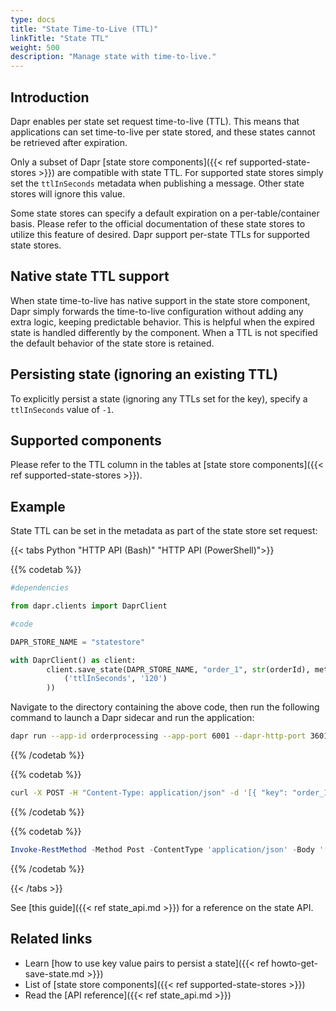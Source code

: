 ```yaml
---
type: docs
title: "State Time-to-Live (TTL)"
linkTitle: "State TTL"
weight: 500
description: "Manage state with time-to-live."
---
```


## Introduction

Dapr enables per state set request time-to-live (TTL). This means that applications can set time-to-live per state stored, and these states cannot be retrieved after expiration.

Only a subset of Dapr [state store components]({{< ref supported-state-stores >}}) are compatible with state TTL. For supported state stores simply set the `ttlInSeconds` metadata when publishing a message. Other state stores will ignore this value.

Some state stores can specify a default expiration on a per-table/container basis. Please refer to the official documentation of these state stores to utilize this feature of desired. Dapr support per-state TTLs for supported state stores.

## Native state TTL support

When state time-to-live has native support in the state store component, Dapr simply forwards the time-to-live configuration without adding any extra logic, keeping predictable behavior. This is helpful when the expired state is handled differently by the component.
When a TTL is not specified the default behavior of the state store is retained.

## Persisting state (ignoring an existing TTL)

To explicitly persist a state (ignoring any TTLs set for the key), specify a `ttlInSeconds` value of `-1`.

## Supported components

Please refer to the TTL column in the tables at [state store components]({{< ref supported-state-stores >}}).

## Example

State TTL can be set in the metadata as part of the state store set request:

{{< tabs Python "HTTP API (Bash)" "HTTP API (PowerShell)">}}

{{% codetab %}}

```python
#dependencies

from dapr.clients import DaprClient

#code

DAPR_STORE_NAME = "statestore"

with DaprClient() as client:
        client.save_state(DAPR_STORE_NAME, "order_1", str(orderId), metadata=(
            ('ttlInSeconds', '120')
        )) 

```

Navigate to the directory containing the above code, then run the following command to launch a Dapr sidecar and run the application:

```bash
dapr run --app-id orderprocessing --app-port 6001 --dapr-http-port 3601 --dapr-grpc-port 60001 -- python3 OrderProcessingService.py
```

{{% /codetab %}}

{{% codetab %}}

```bash
curl -X POST -H "Content-Type: application/json" -d '[{ "key": "order_1", "value": "250", "metadata": { "ttlInSeconds": "120" } }]' http://localhost:3601/v1.0/state/statestore
```

{{% /codetab %}}

{{% codetab %}}

```powershell
Invoke-RestMethod -Method Post -ContentType 'application/json' -Body '[{"key": "order_1", "value": "250", "metadata": {"ttlInSeconds": "120"}}]' -Uri 'http://localhost:3601/v1.0/state/statestore'
```

{{% /codetab %}}

{{< /tabs >}}

See [this guide]({{< ref state_api.md >}}) for a reference on the state API.

## Related links

- Learn [how to use key value pairs to persist a state]({{< ref howto-get-save-state.md >}})
- List of [state store components]({{< ref supported-state-stores >}})
- Read the [API reference]({{< ref state_api.md >}})